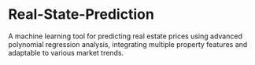 # Real-State-Prediction
A machine learning tool for predicting real estate prices using advanced polynomial regression analysis, integrating multiple property features and adaptable to various market trends.
